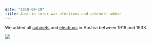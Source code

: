 ```yaml
---
date: "2018-09-10"
title: Austria inter-war elections and cabinets added
---
```


We added all [cabinets](http://www.parlgov.org/explore/aut/cabinet/) and [elections](http://www.parlgov.org/explore/aut/election/) in Austria between 1919 and 1933.

![](/images/parliament-scotland.jpg)
